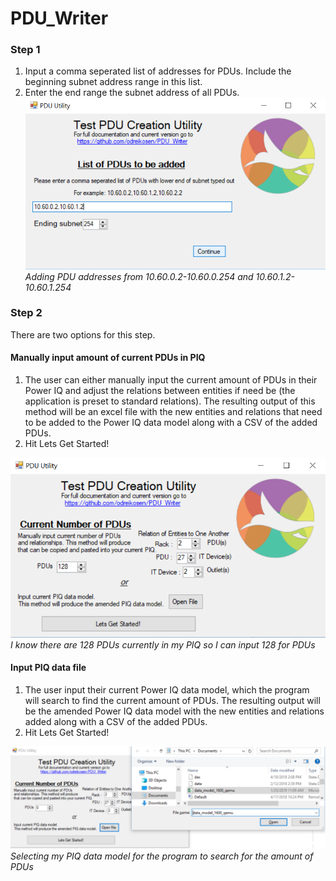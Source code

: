 # PDU_Writer

### Step 1
1) Input a comma seperated list of addresses for PDUs. Include the beginning subnet address range in this list.
2) Enter the end range the subnet address of all PDUs.
![PDU_Writer](/Images/intro.png)
*Adding PDU addresses from 10.60.0.2-10.60.0.254 and 10.60.1.2-10.60.1.254*



### Step 2
There are two options for this step. 
#### Manually input amount of current PDUs in PIQ
1) The user can either manually input the current amount of PDUs in their Power IQ and adjust the relations between entities if need be (the application is preset to standard relations). The resulting output of this method will be an excel file with the new entities and relations that need to be added to the Power IQ data model along with a CSV of the added PDUs. 
2) Hit Lets Get Started!

![Step 2](/Images/step1.png)
*I know there are 128 PDUs currently in my PIQ so I can input 128 for PDUs*

#### Input PIQ data file
1) The user input their current Power IQ data model, which the program will search to find the current amount of PDUs. The resulting output will be the amended Power IQ data model with the new entities and relations added along with a CSV of the added PDUs. 
2) Hit Lets Get Started!

![Step 2](/Images/step2.png)
*Selecting my PIQ data model for the program to search for the amount of PDUs*
